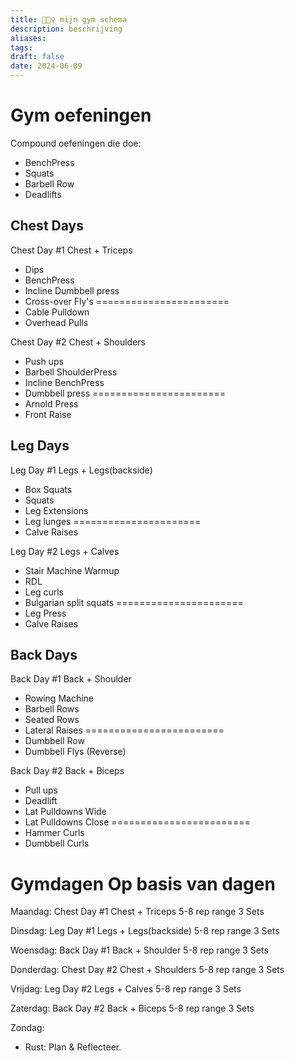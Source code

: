 ```yaml
---
title: 🏋🏾‍♀️ mijn gym schema
description: beschrijving
aliases: 
tags: 
draft: false
date: 2024-06-09
---
```

# Gym oefeningen
Compound oefeningen die doe:
- BenchPress
- Squats
- Barbell Row
- Deadlifts
## Chest Days
Chest Day #1 Chest + Triceps
- Dips
- BenchPress
- Incline Dumbbell press
- Cross-over Fly's
=======================
- Cable Pulldown
- Overhead Pulls

Chest Day #2 Chest + Shoulders
- Push ups
- Barbell ShoulderPress
- Incline BenchPress
- Dumbbell press
=======================
- Arnold Press
- Front Raise

## Leg Days
Leg Day #1 Legs + Legs(backside)
- Box Squats
- Squats
- Leg Extensions
- Leg lunges
======================
- Calve Raises

Leg Day #2 Legs + Calves
- Stair Machine Warmup
- RDL
- Leg curls
- Bulgarian split squats
======================
- Leg Press
- Calve Raises

## Back Days
Back Day #1 Back + Shoulder
- Rowing Machine
- Barbell Rows
- Seated Rows
- Lateral Raises
========================
- Dumbbell Row
- Dumbbell Flys (Reverse)

Back Day #2 Back + Biceps
- Pull ups
- Deadlift
- Lat Pulldowns Wide
- Lat Pulldowns Close
========================
- Hammer Curls
- Dumbbell Curls

# Gymdagen Op basis van dagen

Maandag:
Chest Day #1 Chest + Triceps
5-8 rep range
3 Sets 

Dinsdag:
Leg Day #1 Legs + Legs(backside)
5-8 rep range
3 Sets

Woensdag:
Back Day #1 Back + Shoulder
5-8 rep range
3 Sets

Donderdag:
Chest Day #2 Chest + Shoulders
5-8 rep range
3 Sets

Vrijdag:
Leg Day #2 Legs + Calves
5-8 rep range
3 Sets

Zaterdag:
Back Day #2 Back + Biceps
5-8 rep range
3 Sets

Zondag:
- Rust: Plan & Reflecteer. 